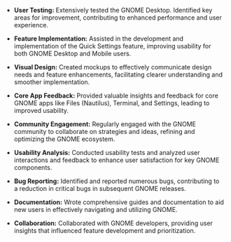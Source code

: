 -  **User Testing:** Extensively tested the GNOME Desktop. Identified key areas for improvement, contributing to enhanced performance and user experience.

-  **Feature Implementation:** Assisted in the development and implementation of the Quick Settings feature, improving usability for both GNOME Desktop and Mobile users.

-  **Visual Design:** Created mockups to effectively communicate design needs and feature enhancements, facilitating clearer understanding and smoother implementation.

-  **Core App Feedback:** Provided valuable insights and feedback for core GNOME apps like Files (Nautilus), Terminal, and Settings, leading to improved usability.

-  **Community Engagement:** Regularly engaged with the GNOME community to collaborate on strategies and ideas, refining and optimizing the GNOME ecosystem.

-  **Usability Analysis:** Conducted usability tests and analyzed user interactions and feedback to enhance user satisfaction for key GNOME components.

-  **Bug Reporting:** Identified and reported numerous bugs, contributing to a reduction in critical bugs in subsequent GNOME releases.

-  **Documentation:** Wrote comprehensive guides and documentation to aid new users in effectively navigating and utilizing GNOME.

-  **Collaboration:** Collaborated with GNOME developers, providing user insights that influenced feature development and prioritization.